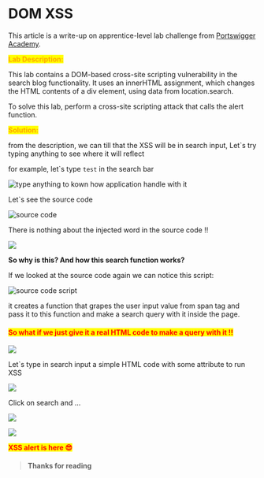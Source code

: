 # DOM XSS

This article is a write-up on apprentice-level lab challenge from [Portswigger Academy](https://portswigger.net/).

<mark style="color:orange;">**Lab Description:**</mark>

This lab contains a DOM-based cross-site scripting vulnerability in the search blog functionality. It uses an innerHTML assignment, which changes the HTML contents of a div element, using data from location.search.

To solve this lab, perform a cross-site scripting attack that calls the alert function.



<mark style="color:orange;">**Solution:**</mark>

from the description, we can till that the XSS will be in search input, Let\`s try typing anything to see where it will reflect

for example, let\`s type `test` in the search bar

![type anything to kown how application handle with it](../../.gitbook/assets/ss.jpg)

Let\`s see the source code

![source code](../../.gitbook/assets/2.jpg)

There is nothing about the injected word in the source code !!

![](https://media.giphy.com/media/O4IntqGDGeFzi/giphy.gif)

**So why is this? And how this search function works?**

If we looked at the source code again we can notice this script:

![source code script](../../.gitbook/assets/4.jpg)

it creates a function that grapes the user input value from span tag and pass it to this function and make a search query with it inside the page.

#### <mark style="color:red;">**So what if we just give it a real HTML code to make a query with it !!**</mark>

![](../../.gitbook/assets/smart.gif)

Let\`s type in search input a simple HTML code with some attribute to run XSS

![](<../../.gitbook/assets/5 (1).jpg>)

Click on search and …

![](<../../.gitbook/assets/6 (1).jpg>)

![](../../.gitbook/assets/win1.gif)

<mark style="color:red;">**XSS alert is here 😎**</mark>



> #### Thanks for reading
